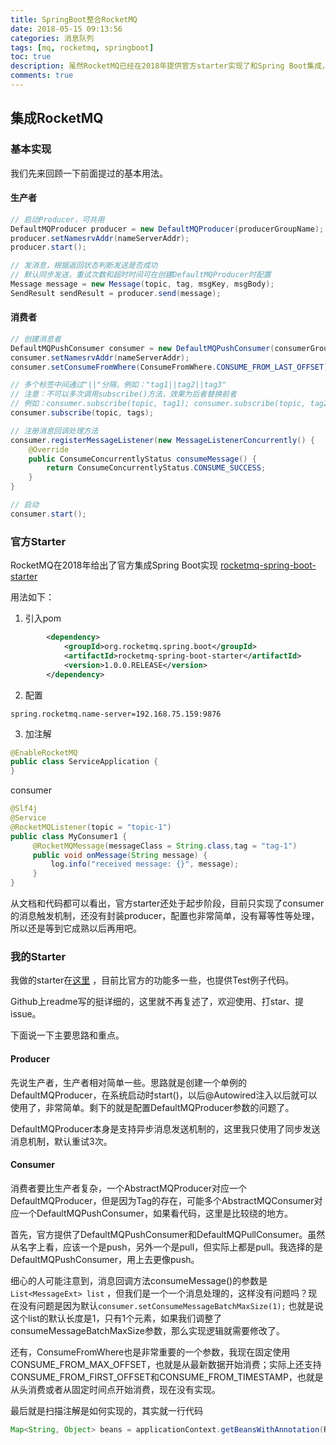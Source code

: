 ```yaml
---
title: SpringBoot整合RocketMQ
date: 2018-05-15 09:13:56
categories: 消息队列
tags: [mq, rocketmq, springboot]
toc: true
description: 虽然RocketMQ已经在2018年提供官方starter实现了和Spring Boot集成，但目前提供的功能还太简单，距离实际应用还有差距。这里我给出自己的开源实现waterloo-starter-rocketmq。
comments: true
---
```


## 集成RocketMQ

### 基本实现

我们先来回顾一下前面提过的基本用法。

#### 生产者

```java
// 启动Producer，可共用
DefaultMQProducer producer = new DefaultMQProducer(producerGroupName);
producer.setNamesrvAddr(nameServerAddr);
producer.start();

// 发消息，根据返回状态判断发送是否成功
// 默认同步发送，重试次数和超时时间可在创建DefaultMQProducer时配置
Message message = new Message(topic, tag, msgKey, msgBody);
SendResult sendResult = producer.send(message);
```

#### 消费者

```java
// 创建消息者
DefaultMQPushConsumer consumer = new DefaultMQPushConsumer(consumerGroupName);
consumer.setNamesrvAddr(nameServerAddr);
consumer.setConsumeFromWhere(ConsumeFromWhere.CONSUME_FROM_LAST_OFFSET);

// 多个标签中间通过"||"分隔，例如："tag1||tag2||tag3"
// 注意：不可以多次调用subscribe()方法，效果为后者替换前者
// 例如：consumer.subscribe(topic, tag1); consumer.subscribe(topic, tag2); 只订阅了tag2
consumer.subscribe(topic, tags);

// 注册消息回调处理方法
consumer.registerMessageListener(new MessageListenerConcurrently() {
	@Override
	public ConsumeConcurrentlyStatus consumeMessage() {
		return ConsumeConcurrentlyStatus.CONSUME_SUCCESS;
	}
}

// 启动
consumer.start();
```

### 官方Starter

RocketMQ在2018年给出了官方集成Spring Boot实现 [rocketmq-spring-boot-starter](https://github.com/rocketmq/rocketmq-spring-boot-starter)

用法如下：

1. 引入pom

```xml
		<dependency>
			<groupId>org.rocketmq.spring.boot</groupId>
			<artifactId>rocketmq-spring-boot-starter</artifactId>
			<version>1.0.0.RELEASE</version>
		</dependency>
```

2. 配置

```properties
spring.rocketmq.name-server=192.168.75.159:9876
```

3. 加注解

```java
@EnableRocketMQ
public class ServiceApplication {
}
```

consumer

```java
@Slf4j
@Service
@RocketMQListener(topic = "topic-1")
public class MyConsumer1 {
     @RocketMQMessage(messageClass = String.class,tag = "tag-1")
     public void onMessage(String message) {
         log.info("received message: {}", message);
     }
}
```

从文档和代码都可以看出，官方starter还处于起步阶段，目前只实现了consumer的消息触发机制，还没有封装producer，配置也非常简单，没有幂等性等处理，所以还是等到它成熟以后再用吧。

### 我的Starter

我做的starter在[这里](https://github.com/waterlu/waterloo-starter-rocketmq) ，目前比官方的功能多一些，也提供Test例子代码。

Github上readme写的挺详细的，这里就不再复述了，欢迎使用、打star、提issue。

下面说一下主要思路和重点。

#### Producer

先说生产者，生产者相对简单一些。思路就是创建一个单例的DefaultMQProducer，在系统启动时start()，以后@Autowired注入以后就可以使用了，非常简单。剩下的就是配置DefaultMQProducer参数的问题了。

DefaultMQProducer本身是支持异步消息发送机制的，这里我只使用了同步发送消息机制，默认重试3次。

#### Consumer

消费者要比生产者复杂，一个AbstractMQProducer对应一个DefaultMQProducer，但是因为Tag的存在，可能多个AbstractMQConsumer对应一个DefaultMQPushConsumer，如果看代码，这里是比较绕的地方。

首先，官方提供了DefaultMQPushConsumer和DefaultMQPullConsumer。虽然从名字上看，应该一个是push，另外一个是pull，但实际上都是pull。我选择的是DefaultMQPushConsumer，用上去更像push。

细心的人可能注意到，消息回调方法consumeMessage()的参数是`List<MessageExt> list` ，但我们是一个一个消息处理的，这样没有问题吗？现在没有问题是因为默认`consumer.setConsumeMessageBatchMaxSize(1);` 也就是说这个list的默认长度是1，只有1个元素，如果我们调整了consumeMessageBatchMaxSize参数，那么实现逻辑就需要修改了。

还有，ConsumeFromWhere也是非常重要的一个参数，我现在固定使用CONSUME_FROM_MAX_OFFSET，也就是从最新数据开始消费；实际上还支持CONSUME_FROM_FIRST_OFFSET和CONSUME_FROM_TIMESTAMP，也就是从头消费或者从固定时间点开始消费，现在没有实现。

最后就是扫描注解是如何实现的，其实就一行代码

```java
Map<String, Object> beans = applicationContext.getBeansWithAnnotation(RocketMQConsumer.class);
```



